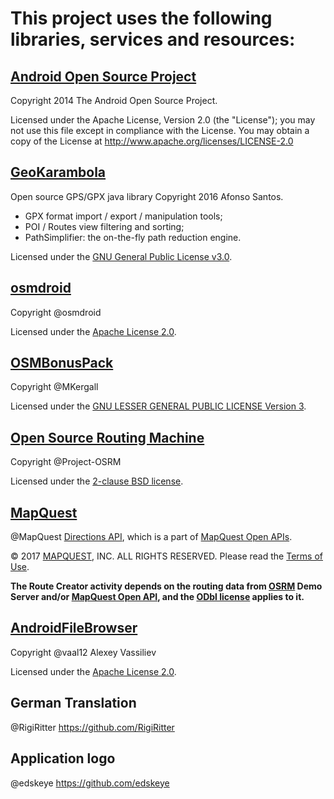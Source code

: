 This project uses the following libraries, services and resources:
=========

## [Android Open Source Project](https://source.android.com)
Copyright 2014 The Android Open Source Project.

Licensed under the Apache License, Version 2.0 (the "License");
you may not use this file except in compliance with the License.
You may obtain a copy of the License at http://www.apache.org/licenses/LICENSE-2.0

## [GeoKarambola](https://sourceforge.net/projects/geokarambola)
Open source GPS/GPX java library Copyright 2016 Afonso Santos.  

- GPX format import / export / manipulation tools;
- POI / Routes view filtering and sorting;
- PathSimplifier: the on-the-fly path reduction engine.

Licensed under the [GNU General Public License v3.0](https://www.gnu.org/licenses/gpl-3.0.en.html).

## [osmdroid](https://github.com/osmdroid/osmdroid)
Copyright @osmdroid

Licensed under the [Apache License 2.0](http://www.apache.org/licenses/LICENSE-2.0).

## [OSMBonusPack](https://github.com/MKergall/osmbonuspack)
Copyright @MKergall

Licensed under the [GNU LESSER GENERAL PUBLIC LICENSE Version 3](https://www.gnu.org/licenses/lgpl-3.0.en.html).

## [Open Source Routing Machine](http://project-osrm.org)
Copyright @Project-OSRM

Licensed under the [2-clause BSD license](https://opensource.org/licenses/BSD-2-Clause).

## [MapQuest](http://developer.mapquest.com)

@MapQuest [Directions API](https://developer.mapquest.com/documentation/directions-api/), which is 
a part of [MapQuest Open APIs](https://developer.mapquest.com/documentation/open).

© 2017 [MAPQUEST](https://developer.mapquest.com), INC. ALL RIGHTS RESERVED. Please read the 
[Terms of Use](http://hello.mapquest.com/terms-of-use).

**The Route Creator activity depends on the routing data from [OSRM](http://project-osrm.org) Demo Server 
and/or [MapQuest Open API](https://developer.mapquest.com/documentation/open), and the 
[ODbl license](https://opendatacommons.org/licenses/odbl) applies to it.** 

## [AndroidFileBrowser](https://github.com/vaal12/AndroidFileBrowser)
Copyright @vaal12 Alexey Vassiliev 

Licensed under the [Apache License 2.0](http://www.apache.org/licenses/LICENSE-2.0).

## German Translation
@RigiRitter https://github.com/RigiRitter

## Application logo
@edskeye https://github.com/edskeye